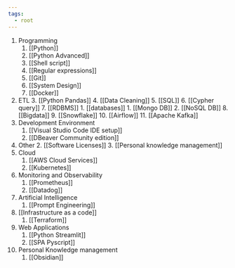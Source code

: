 ```yaml
---
tags:
  - root
---
```


1. Programming
	1. [[Python]]
	2. [[Python Advanced]]
	3. [[Shell script]]
	4. [[Regular expressions]]
	5. [[Git]]
	6. [[System Design]]
	7. [[Docker]]
2. ETL
	3. [[Python Pandas]]
	4. [[Data Cleaning]]
	5. [[SQL]]
	6. [[Cypher query]]
	7. [[RDBMS]]
		1. [[databases]]
			1. [[Mongo DB]]
			2. [[NoSQL DB]]
	8. [[Bigdata]]
	9. [[Snowflake]]
	10. [[Airflow]]
	11. [[Apache Kafka]]
3. Development Environment
	1. [[Visual Studio Code IDE setup]]
	2. [[DBeaver Community edition]]
4. Other
	2. [[Software Licenses]]
	3. [[Personal knowledge management]]
5. Cloud
	1. [[AWS Cloud Services]]
	2. [[Kubernetes]]
6. Monitoring and Observability
	1. [[Prometheus]]
	2. [[Datadog]]
7. Artificial Intelligence
	1. [[Prompt Engineering]]
8. [[Infrastructure as a code]]
	1. [[Terraform]]
9. Web Applications
	1. [[Python Streamlit]]
	2. [[SPA Pyscript]]
10. Personal Knowledge management
	1. [[Obsidian]]
